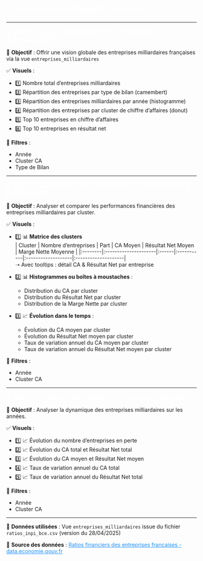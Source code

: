 <span style="color:#FFFFFF; font-size:22px;">📊 <b>Sommaire du Rapport Power BI</b></span>

---

<span style="color:#FFFFFF; font-size:18px;">📄 <b>PAGE 1 : VUE D’ENSEMBLE DES ENTREPRISES MILLIARDAIRES</b></span>

📌 <b>Objectif</b> : Offrir une vision globale des entreprises milliardaires françaises via la vue <code>entreprises_milliardaires</code>

✅ <b>Visuels</b> :
- 1️⃣ Nombre total d’entreprises milliardaires
- 2️⃣ Répartition des entreprises par type de bilan (camembert)
- 3️⃣ Répartition des entreprises milliardaires par année (histogramme)
- 4️⃣ Répartition des entreprises par cluster de chiffre d’affaires (donut)
- 5️⃣ Top 10 entreprises en chiffre d’affaires
- 6️⃣ Top 10 entreprises en résultat net

📌 <b>Filtres</b> :
- Année
- Cluster CA
- Type de Bilan

---

<span style="color:#FFFFFF; font-size:18px;">📄 <b>PAGE 2 : ANALYSE DES CLUSTERS ET PERFORMANCE FINANCIÈRE</b></span>

📌 <b>Objectif</b> : Analyser et comparer les performances financières des entreprises milliardaires par cluster.

✅ <b>Visuels</b> :
- 1️⃣ 📊 <b>Matrice des clusters</b>  
  | Cluster | Nombre d’entreprises | Part | CA Moyen | Résultat Net Moyen | Marge Nette Moyenne |
  |:--------|:---------------------|:------|:-----------|:-------------------|:--------------------|  
  ➝ Avec tooltips : détail CA & Résultat Net par entreprise  

- 2️⃣ 📊 <b>Histogrammes ou boîtes à moustaches</b> :
  - Distribution du CA par cluster
  - Distribution du Résultat Net par cluster
  - Distribution de la Marge Nette par cluster

- 3️⃣ 📈 <b>Évolution dans le temps</b> :
  - Évolution du CA moyen par cluster
  - Évolution du Résultat Net moyen par cluster
  - Taux de variation annuel du CA moyen par cluster
  - Taux de variation annuel du Résultat Net moyen par cluster

📌 <b>Filtres</b> :
- Année
- Cluster CA

---

<span style="color:#FFFFFF; font-size:18px;">📄 <b>PAGE 3 : ÉVOLUTION FINANCIÈRE SUR LES ANNÉES</b></span>

📌 <b>Objectif</b> : Analyser la dynamique des entreprises milliardaires sur les années.

✅ <b>Visuels</b> :
- 1️⃣ 📈 Évolution du nombre d’entreprises en perte
- 2️⃣ 📈 Évolution du CA total et Résultat Net total
- 3️⃣ 📈 Évolution du CA moyen et Résultat Net moyen
- 4️⃣ 📈 Taux de variation annuel du CA total
- 5️⃣ 📈 Taux de variation annuel du Résultat Net total

📌 <b>Filtres</b> :
- Année
- Cluster CA

---

🎯 <b>Données utilisées</b> : Vue <code>entreprises_milliardaires</code> issue du fichier <code>ratios_inpi_bce.csv</code> (version du 28/04/2025)

📑 <b>Source des données</b> : <a href="https://data.economie.gouv.fr/explore/dataset/ratios_inpi_bce" style="color:#1E90FF;">Ratios financiers des entreprises françaises - data.economie.gouv.fr</a>
